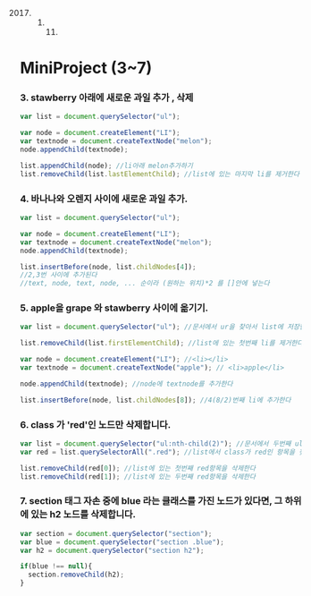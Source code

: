 2017. 1. 11.

# MiniProject (3~7)

### 3. stawberry 아래에 새로운 과일 추가 , 삭제

```javascript
var list = document.querySelector("ul");

var node = document.createElement("LI");
var textnode = document.createTextNode("melon");
node.appendChild(textnode);

list.appendChild(node); //li아래 melon추가하기
list.removeChild(list.lastElementChild); //list에 있는 마지막 li를 제거한다
```

### 4. 바나나와 오렌지 사이에 새로운 과일 추가.

```javascript
var list = document.querySelector("ul");

var node = document.createElement("LI");
var textnode = document.createTextNode("melon");
node.appendChild(textnode);

list.insertBefore(node, list.childNodes[4]); 
//2,3번 사이에 추가된다 
//text, node, text, node, ... 순이라 (원하는 위치)*2 를 []안에 넣는다
```

### 5. apple을 grape 와 stawberry 사이에 옮기기.

```javascript
var list = document.querySelector("ul"); //문서에서 ur을 찾아서 list에 저장한다

list.removeChild(list.firstElementChild); //list에 있는 첫번째 li를 제거한다

var node = document.createElement("LI"); //<li></li>
var textnode = document.createTextNode("apple"); // <li>apple</li>

node.appendChild(textnode); //node에 textnode를 추가한다

list.insertBefore(node, list.childNodes[8]); //4(8/2)번째 li에 추가한다
```

### 6. class 가 'red'인 노드만 삭제합니다.

```javascript
var list = document.querySelector("ul:nth-child(2)"); //문서에서 두번째 ul을 찾아서 list에 저장한다
var red = list.querySelectorAll(".red"); //list에서 class가 red인 항목을 찾아 red에 저장한다

list.removeChild(red[0]); //list에 있는 첫번째 red항목을 삭제한다
list.removeChild(red[1]); //list에 있는 두번째 red항목을 삭제한다
```

### 7. section 태그 자손 중에 blue 라는 클래스를 가진 노드가 있다면, 그 하위에 있는 h2 노드를 삭제합니다.

```javascript
var section = document.querySelector("section");
var blue = document.querySelector("section .blue");
var h2 = document.querySelector("section h2");

if(blue !== null){
  section.removeChild(h2);
}
```